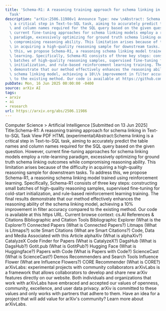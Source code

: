 ```yaml
---
title: 'Schema-R1: A reasoning training approach for schema linking in Text-to-SQL
  Task'
description: "arXiv:2506.11986v1 Announce Type: new \nAbstract: Schema linking is\
  \ a critical step in Text-to-SQL task, aiming to accurately predict the table names\
  \ and column names required for the SQL query based on the given question. However,\
  \ current fine-tuning approaches for schema linking models employ a rote-learning\
  \ paradigm, excessively optimizing for ground truth schema linking outcomes while\
  \ compromising reasoning ability. This limitation arises because of the difficulty\
  \ in acquiring a high-quality reasoning sample for downstream tasks. To address\
  \ this, we propose Schema-R1, a reasoning schema linking model trained using reinforcement\
  \ learning. Specifically, Schema-R1 consists of three key steps: constructing small\
  \ batches of high-quality reasoning samples, supervised fine-tuning for cold-start\
  \ initialization, and rule-based reinforcement learning training. The final results\
  \ demonstrate that our method effectively enhances the reasoning ability of the\
  \ schema linking model, achieving a 10\\% improvement in filter accuracy compared\
  \ to the existing method. Our code is available at https://github.com/hongWin/Schema-R1/."
pubDate: Mon, 16 Jun 2025 00:00:00 -0400
source: arXiv AI
tags:
- arxiv
- ai
- research
url: https://arxiv.org/abs/2506.11986
---
```


Computer Science > Artificial Intelligence
[Submitted on 13 Jun 2025]
Title:Schema-R1: A reasoning training approach for schema linking in Text-to-SQL Task
View PDF HTML (experimental)Abstract:Schema linking is a critical step in Text-to-SQL task, aiming to accurately predict the table names and column names required for the SQL query based on the given question. However, current fine-tuning approaches for schema linking models employ a rote-learning paradigm, excessively optimizing for ground truth schema linking outcomes while compromising reasoning ability. This limitation arises because of the difficulty in acquiring a high-quality reasoning sample for downstream tasks. To address this, we propose Schema-R1, a reasoning schema linking model trained using reinforcement learning. Specifically, Schema-R1 consists of three key steps: constructing small batches of high-quality reasoning samples, supervised fine-tuning for cold-start initialization, and rule-based reinforcement learning training. The final results demonstrate that our method effectively enhances the reasoning ability of the schema linking model, achieving a 10\% improvement in filter accuracy compared to the existing method. Our code is available at this https URL.
Current browse context:
cs.AI
References & Citations
Bibliographic and Citation Tools
Bibliographic Explorer (What is the Explorer?)
Connected Papers (What is Connected Papers?)
Litmaps (What is Litmaps?)
scite Smart Citations (What are Smart Citations?)
Code, Data and Media Associated with this Article
alphaXiv (What is alphaXiv?)
CatalyzeX Code Finder for Papers (What is CatalyzeX?)
DagsHub (What is DagsHub?)
Gotit.pub (What is GotitPub?)
Hugging Face (What is Huggingface?)
Papers with Code (What is Papers with Code?)
ScienceCast (What is ScienceCast?)
Demos
Recommenders and Search Tools
Influence Flower (What are Influence Flowers?)
CORE Recommender (What is CORE?)
arXivLabs: experimental projects with community collaborators
arXivLabs is a framework that allows collaborators to develop and share new arXiv features directly on our website.
Both individuals and organizations that work with arXivLabs have embraced and accepted our values of openness, community, excellence, and user data privacy. arXiv is committed to these values and only works with partners that adhere to them.
Have an idea for a project that will add value for arXiv's community? Learn more about arXivLabs.